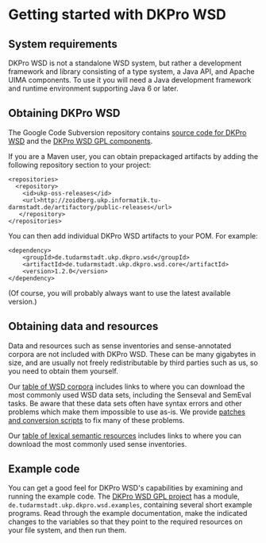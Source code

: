 # Getting started with DKPro WSD #

## System requirements ##

DKPro WSD is not a standalone WSD system, but rather a development framework and library consisting of a type system, a Java API, and Apache UIMA components.  To use it you will need a Java development framework and runtime environment supporting Java 6 or later.

## Obtaining DKPro WSD ##

The Google Code Subversion repository contains [source code for DKPro WSD](https://code.google.com/p/dkpro-wsd/source/checkout) and the [DKPro WSD GPL components](https://code.google.com/p/dkpro-wsd-gpl/source/checkout).

If you are a Maven user, you can obtain prepackaged artifacts by adding the following repository section to your project:

```
<repositories>
  <repository>
    <id>ukp-oss-releases</id>
    <url>http://zoidberg.ukp.informatik.tu-darmstadt.de/artifactory/public-releases</url>
   </repository>
</repositories>
```

You can then add individual DKPro WSD artifacts to your POM.  For example:
```
<dependency>
    <groupId>de.tudarmstadt.ukp.dkpro.wsd</groupId>
    <artifactId>de.tudarmstadt.ukp.dkpro.wsd.core</artifactId>
    <version>1.2.0</version>
</dependency>
```

(Of course, you will probably always want to use the latest available version.)

## Obtaining data and resources ##

Data and resources such as sense inventories and sense-annotated corpora are not included with DKPro WSD.  These can be many gigabytes in size, and are usually not freely redistributable by third parties such as us, so you need to obtain them yourself.

Our [table of WSD corpora](WSDCorpora.md) includes links to where you can download the most commonly used WSD data sets, including the Senseval and SemEval tasks.  Be aware that these data sets often have syntax errors and other problems which make them impossible to use as-is.  We provide [patches and conversion scripts](https://code.google.com/p/dkpro-wsd/source/browse/#svn%2Ftrunk%2Fde.tudarmstadt.ukp.dkpro.wsd.senseval%2Fsrc%2Fmain%2Fresources) to fix many of these problems.

Our [table of lexical semantic resources](LSRs.md) includes links to where you can download the most commonly used sense inventories.

## Example code ##

You can get a good feel for DKPro WSD's capabilities by examining and running the example code.  The [DKPro WSD GPL project](https://code.google.com/p/dkpro-wsd-gpl/source/checkout) has a module, `de.tudarmstadt.ukp.dkpro.wsd.examples`, containing several short example programs.  Read through the example documentation, make the indicated changes to the variables so that they point to the required resources on your file system, and then run them.